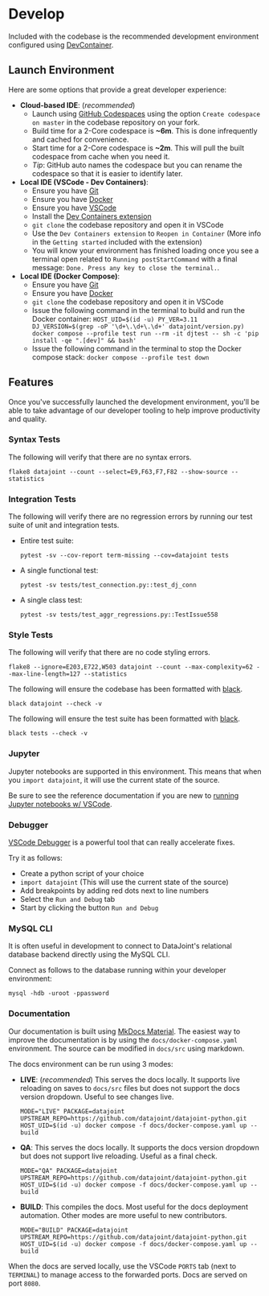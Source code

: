 # Develop

Included with the codebase is the recommended development environment configured using [DevContainer](https://containers.dev/).

## Launch Environment

Here are some options that provide a great developer experience:

- **Cloud-based IDE**: (*recommended*)
  - Launch using [GitHub Codespaces](https://github.com/features/codespaces) using the option `Create codespace on master` in the codebase repository on your fork.
  - Build time for a 2-Core codespace is **~6m**. This is done infrequently and cached for convenience.
  - Start time for a 2-Core codespace is **~2m**. This will pull the built codespace from cache when you need it.
  - *Tip*: GitHub auto names the codespace but you can rename the codespace so that it is easier to identify later.
- **Local IDE (VSCode - Dev Containers)**:
  - Ensure you have [Git](https://git-scm.com/book/en/v2/Getting-Started-Installing-Git)
  - Ensure you have [Docker](https://docs.docker.com/get-docker/)
  - Ensure you have [VSCode](https://code.visualstudio.com/)
  - Install the [Dev Containers extension](https://marketplace.visualstudio.com/items?itemName=ms-vscode-remote.remote-containers)
  - `git clone` the codebase repository and open it in VSCode
  - Use the `Dev Containers extension` to `Reopen in Container` (More info in the `Getting started` included with the extension)
  - You will know your environment has finished loading once you see a terminal open related to `Running postStartCommand` with a final message: `Done. Press any key to close the terminal.`.
- **Local IDE (Docker Compose)**:
  - Ensure you have [Git](https://git-scm.com/book/en/v2/Getting-Started-Installing-Git)
  - Ensure you have [Docker](https://docs.docker.com/get-docker/)
  - `git clone` the codebase repository and open it in VSCode
  - Issue the following command in the terminal to build and run the Docker container: `HOST_UID=$(id -u) PY_VER=3.11 DJ_VERSION=$(grep -oP '\d+\.\d+\.\d+' datajoint/version.py) docker compose --profile test run --rm -it djtest -- sh -c 'pip install -qe ".[dev]" && bash'`
  - Issue the following command in the terminal to stop the Docker compose stack: `docker compose --profile test down`

## Features

Once you've successfully launched the development environment, you'll be able to take advantage of our developer tooling to help improve productivity and quality.

### Syntax Tests

The following will verify that there are no syntax errors.

```
flake8 datajoint --count --select=E9,F63,F7,F82 --show-source --statistics
```

### Integration Tests

The following will verify there are no regression errors by running our test suite of unit and integration tests.

- Entire test suite:
  ```
  pytest -sv --cov-report term-missing --cov=datajoint tests
  ```

- A single functional test:
  ```
  pytest -sv tests/test_connection.py::test_dj_conn
  ```
- A single class test:
  ```
  pytest -sv tests/test_aggr_regressions.py::TestIssue558
  ```

### Style Tests

The following will verify that there are no code styling errors.

```
flake8 --ignore=E203,E722,W503 datajoint --count --max-complexity=62 --max-line-length=127 --statistics
```

The following will ensure the codebase has been formatted with [black](https://black.readthedocs.io/en/stable/).

```
black datajoint --check -v
```

The following will ensure the test suite has been formatted with [black](https://black.readthedocs.io/en/stable/).

```
black tests --check -v
```

### Jupyter

Jupyter notebooks are supported in this environment. This means that when you `import datajoint`, it will use the current state of the source.

Be sure to see the reference documentation if you are new to [running Jupyter notebooks w/ VSCode](https://code.visualstudio.com/docs/datascience/jupyter-notebooks#_create-or-open-a-jupyter-notebook).

### Debugger

[VSCode Debugger](https://code.visualstudio.com/docs/editor/debugging) is a powerful tool that can really accelerate fixes.

Try it as follows:

- Create a python script of your choice
- `import datajoint` (This will use the current state of the source)
- Add breakpoints by adding red dots next to line numbers
- Select the `Run and Debug` tab
- Start by clicking the button `Run and Debug`

### MySQL CLI

It is often useful in development to connect to DataJoint's relational database backend directly using the MySQL CLI.

Connect as follows to the database running within your developer environment:

```
mysql -hdb -uroot -ppassword
```

### Documentation

Our documentation is built using [MkDocs Material](https://squidfunk.github.io/mkdocs-material/). The easiest way to improve the documentation is by using the `docs/docker-compose.yaml` environment. The source can be modified in `docs/src` using markdown.

The docs environment can be run using 3 modes:

- **LIVE**: (*recommended*) This serves the docs locally. It supports live reloading on saves to `docs/src` files but does not support the docs version dropdown. Useful to see changes live.
  ```
  MODE="LIVE" PACKAGE=datajoint UPSTREAM_REPO=https://github.com/datajoint/datajoint-python.git HOST_UID=$(id -u) docker compose -f docs/docker-compose.yaml up --build
  ```
- **QA**: This serves the docs locally. It supports the docs version dropdown but does not support live reloading. Useful as a final check.
  ```
  MODE="QA" PACKAGE=datajoint UPSTREAM_REPO=https://github.com/datajoint/datajoint-python.git HOST_UID=$(id -u) docker compose -f docs/docker-compose.yaml up --build
  ```
- **BUILD**: This compiles the docs. Most useful for the docs deployment automation. Other modes are more useful to new contributors.
  ```
  MODE="BUILD" PACKAGE=datajoint UPSTREAM_REPO=https://github.com/datajoint/datajoint-python.git HOST_UID=$(id -u) docker compose -f docs/docker-compose.yaml up --build
  ```

When the docs are served locally, use the VSCode `PORTS` tab (next to `TERMINAL`) to manage access to the forwarded ports. Docs are served on port `8080`.
